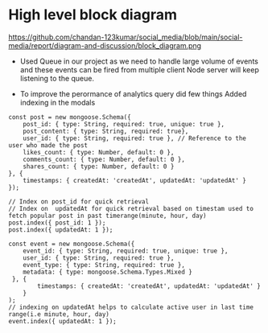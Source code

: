 # High level block diagram 

https://github.com/chandan-123kumar/social_media/blob/main/social-media/report/diagram-and-discussion/block_diagram.png

- Used Queue in our project as we need to handle large volume of events and these events can be fired from multiple client Node server will keep listening to the queue.

- To improve the perormance of analytics query did few things
Added indexing in the modals
```
const post = new mongoose.Schema({
    post_id: { type: String, required: true, unique: true },
    post_content: { type: String, required: true},
    user_id: { type: String, required: true }, // Reference to the user who made the post
    likes_count: { type: Number, default: 0 },
    comments_count: { type: Number, default: 0 },
    shares_count: { type: Number, default: 0 }
}, {
    timestamps: { createdAt: 'createdAt', updatedAt: 'updatedAt' }
});

// Index on post_id for quick retrieval
// Index on  updatedAt for quick retrieval based on timestam used to fetch popular post in past timerange(minute, hour, day)
post.index({ post_id: 1 });
post.index({ updatedAt: 1 });

```

```
const event = new mongoose.Schema({
    event_id: { type: String, required: true, unique: true },
    user_id: { type: String, required: true },
    event_type: { type: String, required: true },
    metadata: { type: mongoose.Schema.Types.Mixed }
 }, {
        timestamps: { createdAt: 'createdAt', updatedAt: 'updatedAt' }
    }
);
// indexing on updatedAt helps to calculate active user in last time range(i.e minute, hour, day)
event.index({ updatedAt: 1 });
```
